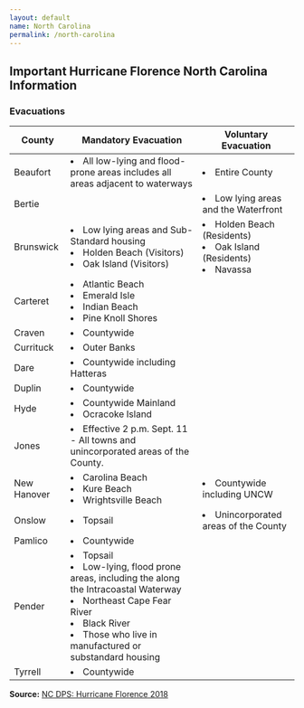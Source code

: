 ```yaml
---
layout: default
name: North Carolina
permalink: /north-carolina
---
```


## Important Hurricane Florence North Carolina Information

### Evacuations

<table>
<thead>
  <th>County</th>
  <th>Mandatory Evacuation</th>
  <th>Voluntary Evacuation</th>
</thead>
<tbody>
  <tr>
    <td>Beaufort</td>
    <td>
      <li>All low-lying and flood-prone areas includes all areas adjacent to waterways</li>
    </td>
    <td>
      <li>Entire County</li>
    </td>
  <tr>
  <tr>
    <td>Bertie</td>
    <td></td>
    <td>
      <li>Low lying areas and the Waterfront</li>
    </td>
  <tr>
  <tr>
    <td>Brunswick</td>
    <td>
      <li>Low lying areas and Sub-Standard housing</li>
      <li>Holden Beach (Visitors)</li>
      <li>Oak Island (Visitors)</li>
    </td>
    <td>
      <li>Holden Beach (Residents)</li>
      <li>Oak Island (Residents)</li>
      <li>Navassa</li>
    </td>
  <tr>
  <tr>
    <td>Carteret</td>
    <td>
      <li>Atlantic Beach</li>
      <li>Emerald Isle</li>
      <li>Indian Beach</li>
      <li>Pine Knoll Shores</li>
    </td>
    <td></td>
  <tr>
  <tr>
    <td>Craven</td>
    <td>
      <li>Countywide</li>
    </td>
    <td></td>
  <tr>
  <tr>
    <td>Currituck</td>
    <td><li>Outer Banks</li></td>
    <td></td>
  <tr>
  <tr>
    <td>Dare</td>
    <td><li>Countywide including Hatteras</li></td>
    <td></td>
  <tr>
  <tr>
    <td>Duplin</td>
    <td><li>Countywide</li></td>
    <td></td>
  <tr>
  <tr>
    <td>Hyde</td>
    <td>
      <li>Countywide Mainland</li>
      <li>Ocracoke Island</li>
    </td>
    <td></td>
  <tr>
  <tr>
    <td>Jones</td>
    <td>
      <li>Effective 2 p.m. Sept. 11 - All towns and unincorporated areas of the County.</li>
    </td>
    <td></td>
  <tr>
  <tr>
    <td>New Hanover</td>
    <td>
      <li>Carolina Beach</li>
      <li>Kure Beach</li>
      <li>Wrightsville Beach</li>
    </td>
    <td>
      <li>Countywide including UNCW</li>
    </td>
  <tr>
  <tr>
    <td>Onslow</td>
    <td>
      <li>Topsail</li>
    </td>
    <td>
      <li>Unincorporated areas of the County</li>
    </td>
  <tr>
  <tr>
    <td>Pamlico</td>
    <td>
      <li>Countywide</li>
    </td>
    <td></td>
  <tr>
  <tr>
    <td>Pender</td>
    <td>
      <li>Topsail</li>
      <li>Low-lying, flood prone areas, including the along the Intracoastal Waterway</li>
      <li>Northeast Cape Fear River</li>
      <li>Black River</li>
      <li>Those who live in manufactured or substandard housing</li>
    </td>
    <td></td>
  <tr>
  <tr>
    <td>Tyrrell</td>
    <td>
      <li>Countywide</li>
    </td>
    <td></td>
  <tr>
</tbody>
</table>

**Source:** [NC DPS: Hurricane Florence 2018](https://www.ncdps.gov/florence)